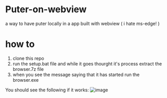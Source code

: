 # Puter-on-webview
a way to have puter locally in a app built with webview ( i hate ms-edge! )

# how to

1. clone this repo
2. run the setup.bat file and while it goes thourght it's process extract the browser.7z file
3. when you see the message saying that it has started run the browser.exe

You should see the following if it works:
![image](https://github.com/user-attachments/assets/966e6a00-6d0a-48b7-a4c0-363d2025f731)
